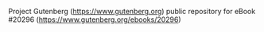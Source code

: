 Project Gutenberg (https://www.gutenberg.org) public repository for eBook #20296 (https://www.gutenberg.org/ebooks/20296)
